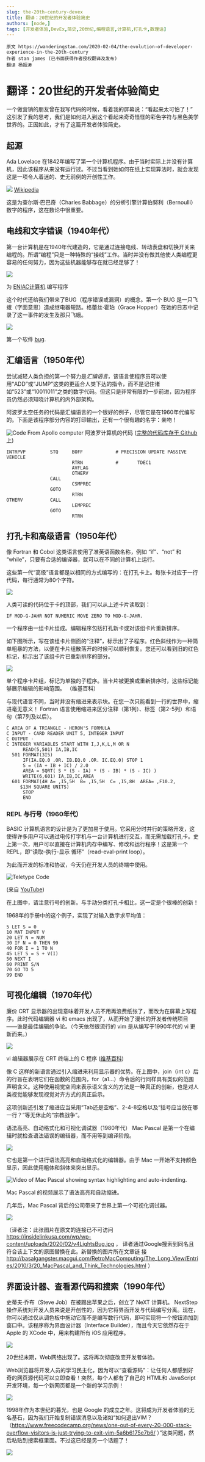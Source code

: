 ```yaml
---
slug: the-20th-century-devex
title: 翻译：20世纪的开发者体验简史
authors: [node,]
tags: [开发者体验,DevEx,简史,20世纪,编程语言,计算机,打孔卡,数理话]
---
```


```
原文 https://wanderingstan.com/2020-02-04/the-evolution-of-developer-experience-in-the-20th-century
作者 stan james (已书面获得作者授权翻译及发布)
翻译 杨振涛
```

# 翻译：20世纪的开发者体验简史

一个做营销的朋友曾在我写代码的时候，看着我的屏幕说：“看起来太可怕了！” 这引发了我的思考，我们是如何进入到这个看起来奇奇怪怪的彩色字符与黑色美学世界的。正因如此，才有了这篇开发者体验简史。

## 起源 

Ada Lovelace 在1842年编写了第一个计算机程序。由于当时实际上并没有计算机，因此该程序从来没有运行过。不过当看到她如何在纸上实现算法时，就会发现这是一项令人着迷的、史无前例的开创性工作。

![](Diagram_for_the_computation_of_Bernoulli_numbers.jpg)
[Wikipedia](https://en.wikipedia.org/wiki/Ada_Lovelace#/media/File:Diagram_for_the_computation_of_Bernoulli_numbers.jpg)

这是为查尔斯·巴巴奇（Charles Babbage）的分析引擎计算伯努利（Bernoulli）数字的程序，这在数论中很重要。



## 电线和文字错误（1940年代）

第一台计算机是在1940年代建造的，它是通过连接电线、转动表盘和切换开关来编程的。所谓“编程”只是一种特殊的“接线”工作。当时并没有做其他使人类编程更容易的任何努力，因为这些机器能够存在就已经足够了！

![](MzI1ODQzNg.jpeg)

为 [ENIAC计算机](https://ieeexplore.ieee.org/stamp/stamp.jsp?arnumber=8467000) 编写程序


这个时代还给我们带来了BUG（程序错误或漏洞）的概念。第一个 BUG 是一只飞蛾（字面意思）造成继电器短路。格蕾丝·霍珀（Grace Hopper）在她的日志中记录了这一事件的发生及那只飞蛾。

![](H96566k.jpg)

第一个软件 [bug](https://en.wikipedia.org/wiki/Software_bug).

## 汇编语言（1950年代）

尝试减轻人类负担的第一个努力是*汇编语言*，该语言使程序员可以使用“ADD”或“JUMP”这类的更适合人类下达的指令，而不是记住诸如“523”或“10011011”之类的数字代码。但这只是非常有限的一步前进，因为程序员仍然必须知晓计算机的内外部架构。

阿波罗太空任务的代码是汇编语言的一个很好的例子，尽管它是在1960年代编写的。下面是该程序部分内容的打印输出，还有一个很有趣的名字：亲吻！

![Code From Apollo computer](Apollo-luminary099-0730.jpg)
阿波罗计算机的代码 ([完整的代码库存于 Github上](https://github.com/chrislgarry/Apollo-11))

```
INTRPVP         STQ     BOFF            # PRECISION UPDATE PASSIVE VEHICLE
                        RTRN            #       TDEC1
                        AVFLAG
                        OTHERV
                CALL
                        CSMPREC
                GOTO
                        RTRN
OTHERV          CALL
                        LEMPREC
                GOTO
                        RTRN
```

## 打孔卡和高级语言（1950年代）

像 Fortran 和 Cobol 这类语言使用了准英语函数名称，例如 “if”、“not” 和 “while”，只要有合适的编译器，就可以在不同的计算机上运行。

这些第一代“高级”语言都是以相同的方式编写的：在打孔卡上。每张卡对应于一行代码，每行通常为80个字符。

![](Punch-card-cobol.jpg)

人类可读的代码位于卡的顶部，我们可以从上述卡片读取到：

    IF MOD-G-JAHR NOT NUMERIC MOVE ZERO TO MOD-G-JAHR. 


一个程序由一组卡片组成。编辑程序包括打孔新卡或对该组卡片重新排序。

如下图所示，写在该组卡片侧面的“注释”，标示出了子程序。红色斜线作为一种简单粗暴的方法，以便在卡片组散落开的时候可以顺利恢复。您还可以看到旧的红色标记，标示出了该组卡片已重新排序的部分。

![](Punched_card_program_deck.agr_.jpg)

单个程序卡片组，标记为单独的子程序。当卡片被更换或重新排序时，这些标记能够展示编辑的影响范围。 （维基百科）

与现代语言不同，当时并没有缩进来表示块。在您一次只能看到一行的世界中，缩进毫无意义！ Fortran 语言使用缩进来区分注释（第1列）、标签（第2-5列）和语句（第7列及以后）。

```
C AREA OF A TRIANGLE - HERON'S FORMULA
C INPUT - CARD READER UNIT 5, INTEGER INPUT
C OUTPUT -
C INTEGER VARIABLES START WITH I,J,K,L,M OR N
      READ(5,501) IA,IB,IC
  501 FORMAT(3I5)
      IF(IA.EQ.0 .OR. IB.EQ.0 .OR. IC.EQ.0) STOP 1
      S = (IA + IB + IC) / 2.0
      AREA = SQRT( S * (S - IA) * (S - IB) * (S - IC) )
      WRITE(6,601) IA,IB,IC,AREA
  601 FORMAT(4H A= ,I5,5H  B= ,I5,5H  C= ,I5,8H  AREA= ,F10.2,
     $13H SQUARE UNITS)
      STOP
      END
```

### REPL 与行号（1960年代）

BASIC 计算机语言的设计是为了更加易于使用。它采用分时并行的策略开发，这使得许多用户可以通过电传打字机与一台计算机进行交互，而无需加载打孔卡。史上第一次，用户可以直接在计算机内存中编写、修改和运行程序！这是第一个 REPL，即“读取–执行-显示 循环”（read-eval-print loop）。

为此而开发的标准和协议，今天仍在开发人员的终端中使用。

![Teletype Code](teletype2.gif)

(来自 [YouTube](https://www.youtube.com/watch?v=qv5b1Xowxdk))

在上图中，请注意行号的创新。与手动分类打孔卡相比，这一定是个很棒的创新！

1968年的手册中的这个例子，实现了对输入数字求平均值：

```
5 LET S = 0
10 MAT INPUT V
20 LET N = NUM
30 IF N = 0 THEN 99
40 FOR I = 1 TO N
45 LET S = S + V(I)
50 NEXT I
60 PRINT S/N
70 GO TO 5
99 END
```

## 可视化编辑（1970年代）

廉价 CRT 显示器的出现意味着开发人员不用再浪费纸张了，而改为在屏幕上写程序。此时代码编辑器 vi 和 emacs 出现了，从而开始了漫长的开发者传统项目——谁是最佳编辑的争论。（今天依然很流行的 vim 是从编写于1990年代的 vi 更新而来。）

![](Vi_source_code_join_line_logic.png)

vi 编辑器展示在 CRT 终端上的 C 程序 ([维基百科](https://en.wikipedia.org/wiki/Vi#/media/File:Vi_source_code_join_line_logic.png))

像 C 这样的新语言通过引入缩进来利用显示器的优势。在上图中，join（int c）后的行旨在表明它们在函数的范围内，for（a1…）命令后的行同样具有类似的范围声明含义。这种使用视觉空间来表示语义含义的方法是一种真正的创新，也是对人类视觉能够发现视觉对齐方式的真正启示。

这项创新还引发了缩进应当采用“Tab还是空格”、2-4-8空格以及“括号应当放在哪一行？”等无休止的“宗教战争”。

语法高亮、自动格式化和可视化调试器（1980年代）
Mac Pascal 是第一个在编辑时就检查语法错误的编辑器，而不用等到编译阶段。

![](MacPascalError.jpg)

它也是第一个进行语法高亮和自动格式化的编辑器。由于 Mac 一开始不支持颜色显示，因此使用粗体和斜体来突出显示。

![Video of Mac Pascal showing syntax highlighting and auto-indenting.](macpascal-indent-hilight.gif)

Mac Pascal 的视频展示了语法高亮和自动缩进。

几年后，Mac Pascal 背后的公司带来了世界上第一个可视化调试器。

![](v4LightsBug.jpg)

（译者注：此张图片在原文的连接已不可访问 https://insidelinkusa.com/wp/wp-content/uploads/2020/02/v4LightsBug.jpg ， 译者通过Google搜索到同名且符合该上下文的原图替换在此。新替换的图片所在文章链 接 http://basalgangster.macgui.com/RetroMacComputing/The_Long_View/Entries/2010/3/20_MacPascal_and_Think_Technologies.html ）


## 界面设计器、查看源代码和搜索（1990年代）

史蒂夫·乔布（Steve Job）在被踢出苹果之后，创立了 NeXT 计算机。 NextStep 操作系统对开发人员来说是开创性的，因为它将界面开发与代码编写分离。现在，你可以通过仅从调色板中拖动它而不是编写数行代码，即可实现将一个按钮添加到窗口中。该程序称为界面设计器（Interface Builder），而且今天它依然存在于 Apple 的 XCode 中，用来构建所有 iOS 应用程序。

![](ns09ibsm.png)

20世纪末期，Web网络出现了。这将再次彻底改变开发者体验。

Web浏览器将开发人员的学习民主化，因为可以“查看源码”：让任何人都感到好奇的网页源代码可以立即查看！突然，每个人都有了自己的 HTML和 JavaScript 开发环境，每一个新网页都是一个新的学习示例！

![](1580843699621.gif)

1998年作为本世纪的暮光，也是 Google 的成立之年。这将成为开发者体验的无名基石，因为我们开始复制错误消息以及诸如“如何退出VIM？（https://www.freecodecamp.org/news/one-out-of-every-20-000-stack-overflow-visitors-is-just-trying-to-exit-vim-5a6b6175e7b6/ ）”这类问题，然后粘贴到搜索框里面。不过这已经是另一个话题了！

![](1580843714187.png)
